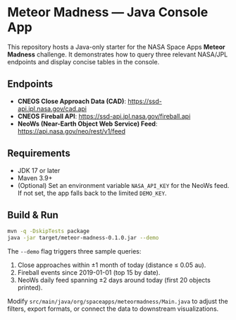 # Meteor Madness — Java Console App

This repository hosts a Java-only starter for the NASA Space Apps **Meteor Madness** challenge. It demonstrates how to query three relevant NASA/JPL endpoints and display concise tables in the console.

## Endpoints
- **CNEOS Close Approach Data (CAD)**: <https://ssd-api.jpl.nasa.gov/cad.api>
- **CNEOS Fireball API**: <https://ssd-api.jpl.nasa.gov/fireball.api>
- **NeoWs (Near-Earth Object Web Service) Feed**: <https://api.nasa.gov/neo/rest/v1/feed>

## Requirements
- JDK 17 or later
- Maven 3.9+
- (Optional) Set an environment variable `NASA_API_KEY` for the NeoWs feed. If not set, the app falls back to the limited `DEMO_KEY`.

## Build & Run
```bash
mvn -q -DskipTests package
java -jar target/meteor-madness-0.1.0.jar --demo
```

The `--demo` flag triggers three sample queries:
1. Close approaches within ±1 month of today (distance ≤ 0.05 au).
2. Fireball events since 2019-01-01 (top 15 by date).
3. NeoWs daily feed spanning ±2 days around today (first 20 objects printed).

Modify `src/main/java/org/spaceapps/meteormadness/Main.java` to adjust the filters, export formats, or connect the data to downstream visualizations.
